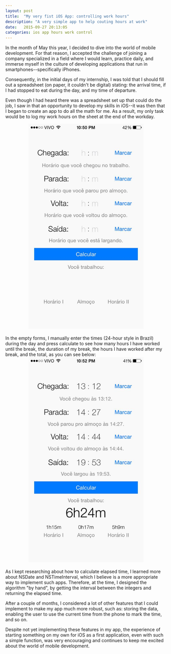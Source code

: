 ```yaml
---
layout: post
title:  "My very fist iOS App: controlling work hours"
description: "A very simple app to help couting hours at work"
date:   2015-09-27 20:13:05
categories: ios app hours work control
---
```

In the month of May this year, I decided to dive into the world of mobile development. For that reason,  I accepted the challenge of joining a company specialized in a field where I would learn, practice daily, and immerse myself in the culture of developing applications that run in smartphones--specifically iPhones. 

Consequently, in the initial days of my internship, I was told that I should fill out a spreadsheet (on paper, it couldn't be digital) stating: the arrival time, if I had stopped to eat during the day, and my time of departure. 

Even though I had heard there was a spreadsheet set up that could do the job, I saw in that an opportunity to develop my skills in iOS--it was then that I began to create an app to do all the math for me. As a result, my only  task would be to log my work hours on the sheet at the end of the workday. 

<div style="text-align:center" markdown="1">
<!--![Message Signal](http://tolribeiro.github.io/mywebsite/downloads/minhasHorasNoData.jpg "First screen, to fill out with the times.")-->
<img src="./static/img/minhasHorasNoData.jpg" width="360" height="640" />
</div>
<br />
In the empty forms, I manually enter the times (24-hour style in Brazil) during the day and press calculate to see how many hours I have worked until the break, the duration of my break, the hours I have worked after my break, and the total, as you can see below: 
<br />

<div style="text-align:center" markdown="1">
<img src="./static/img/minhasHorasData.jpg" width="360" height="640" />
<!--![Message Signal](http://tolribeiro.github.io/mywebsite/downloads/minhasHorasData.jpg "App showing the elapsed time calculated.")-->
</div>
<br />
As I kept researching about how to calculate elapsed time, I learned more about NSDate and NSTimeInterval, which I believe is a more appropriate way to implement such apps. Therefore, at the time, I designed the algorithm "by hand", by getting the interval between the integers and returning the elapsed time. 

After a couple of months, I considered a lot of other features that I could implement to make my app much more robust, such as: storing the data, enabling the user to use the current time from the phone to mark the time, and so on. 

Despite not yet implementing these features in my app, the experience of starting something on my own for iOS as a first application, even with such a simple function, was very encouraging and continues to keep me excited about the world of mobile development.
